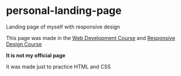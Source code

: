 # personal-landing-page
Landing page of myself with responsive design

This page was made in the [Web Development Course](https://platzi.com/cursos/html5-css3/) and [Responsive Design Course](https://platzi.com/cursos/responsive-design/)

**It is not my official page**

It was made just to practice HTML and CSS
